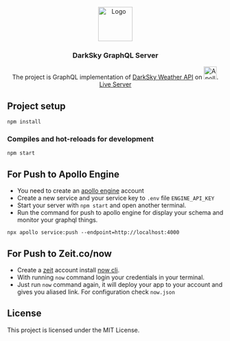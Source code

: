 <p align="center">
  <a href="https://darksky-graphql.berkansivri.now.sh/">
    <img src="https://graphql.org/img/logo.svg" alt="Logo" width="80" height="80">
  </a>

  <h3 align="center">DarkSky GraphQL Server</h3>

  <p align="center">
    The project is GraphQL implementation of <a href="https://darksky.net" target="_blank">DarkSky Weather API</a> on <a href="https://www.apollographql.com/" target="_blank"><img width="30" src="https://g00glen00b.be/wp-content/uploads/2018/02/apollo-logo.png" alt="Apollo logo"></a>.
    <br />
    <a target="_blank" href="https://darksky-graphql.berkansivri.now.sh">Live Server</a>
  </p>
</p>


## Project setup
```
npm install
```
### Compiles and hot-reloads for development
```
npm start
```

## For Push to Apollo Engine
* You need to create an <a href="https://engine.apollographql.com" target="_blank">apollo engine</a> account
* Create a new service and your service key to `.env` file `ENGINE_API_KEY`
* Start your server with `npm start` and open another terminal.
* Run the command for push to apollo engine for display your schema and monitor your graphql things.
```
npx apollo service:push --endpoint=http://localhost:4000
```

## For Push to Zeit.co/now
* Create a <a href="Zeit.co/now">zeit</a> account install <a href="https://github.com/zeit/now-clinow-cli" target="_blank">now cli</a>.
* With running `now` command login your credentials in your terminal.
* Just run `now` command again, it will deploy your app to your account and gives you aliased link. For configuration check `now.json`


## License

This project is licensed under the MIT License.
